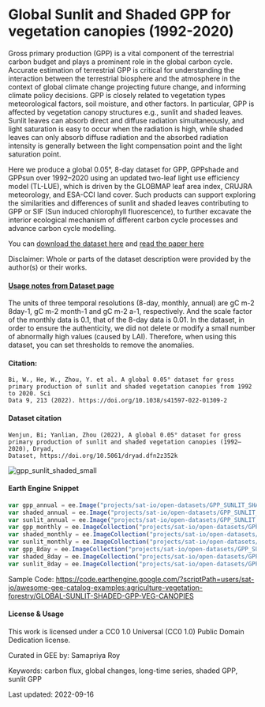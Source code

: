 # Global Sunlit and Shaded GPP for vegetation canopies (1992-2020)

Gross primary production (GPP) is a vital component of the terrestrial carbon budget and plays a prominent role in the global carbon cycle. Accurate estimation of terrestrial GPP is critical for understanding the interaction between the terrestrial biosphere and the atmosphere in the context of global climate change projecting future change, and informing climate policy decisions. GPP is closely related to vegetation types meteorological factors, soil moisture, and other factors. In particular, GPP is affected by vegetation canopy structures e.g., sunlit and shaded leaves. Sunlit leaves can absorb direct and diffuse radiation simultaneously, and light saturation is easy to occur when the radiation is high, while shaded leaves can only absorb diffuse radiation and the absorbed radiation intensity is generally between the light compensation point and the light saturation point.

Here we produce a global 0.05°, 8-day dataset for GPP, GPPshade and GPPsun over 1992–2020 using an updated two-leaf light use efficiency model (TL-LUE), which is driven by the GLOBMAP leaf area index, CRUJRA meteorology, and ESA-CCI land cover. Such products can support exploring the similarities and differences of sunlit and shaded leaves contributing to GPP or SIF (Sun induced chlorophyll fluorescence), to further excavate the interior ecological mechanism of different carbon cycle processes and advance carbon cycle modelling.

You can [download the dataset here](https://datadryad.org/stash/dataset/doi:10.5061/dryad.dfn2z352k) and [read the paper here](https://www.nature.com/articles/s41597-022-01309-2)

Disclaimer: Whole or parts of the dataset description were provided by the author(s) or their works.

#### [Usage notes from Dataset page](https://datadryad.org/stash/dataset/doi:10.5061/dryad.dfn2z352k)

The units of three temporal resolutions (8-day, monthly, annual) are gC m-2 8day-1, gC m-2 month-1 and gC m-2 a-1, respectively. And the scale factor of the monthly data is 0.1, that of the 8-day data is 0.01. In the dataset, in order to ensure the authenticity, we did not delete or modify a small number of abnormally high values (caused by LAI). Therefore, when using this dataset, you can set thresholds to remove the anomalies.

#### Citation:

```
Bi, W., He, W., Zhou, Y. et al. A global 0.05° dataset for gross primary production of sunlit and shaded vegetation canopies from 1992 to 2020. Sci
Data 9, 213 (2022). https://doi.org/10.1038/s41597-022-01309-2
```

#### Dataset citation

```
Wenjun, Bi; Yanlian, Zhou (2022), A global 0.05° dataset for gross primary production of sunlit and shaded vegetation canopies (1992–2020), Dryad,
Dataset, https://doi.org/10.5061/dryad.dfn2z352k
```

![gpp_sunlit_shaded_small](https://user-images.githubusercontent.com/6677629/190882975-7f6e0358-f6bf-4417-8942-32fc24fcc03d.gif)

#### Earth Engine Snippet

```js
var gpp_annual = ee.Image("projects/sat-io/open-datasets/GPP_SUNLIT_SHADED/gpp_yearly/GPP_v21_2020");
var shaded_annual = ee.Image("projects/sat-io/open-datasets/GPP_SUNLIT_SHADED/shaded_yearly/Shade_GPP_v21_2020");
var sunlit_annual = ee.Image("projects/sat-io/open-datasets/GPP_SUNLIT_SHADED/sunlit_yearly/Sun_GPP_v21_2020");
var gpp_monthly = ee.ImageCollection("projects/sat-io/open-datasets/GPP_SUNLIT_SHADED/gpp_monthly");
var shaded_monthly = ee.ImageCollection("projects/sat-io/open-datasets/GPP_SUNLIT_SHADED/shaded_monthly");
var sunlit_monthly = ee.ImageCollection("projects/sat-io/open-datasets/GPP_SUNLIT_SHADED/sunlit_monthly");
var gpp_8day = ee.ImageCollection("projects/sat-io/open-datasets/GPP_SUNLIT_SHADED/gpp_8day");
var shaded_8day = ee.ImageCollection("projects/sat-io/open-datasets/GPP_SUNLIT_SHADED/shaded_8day");
var sunlit_8day = ee.ImageCollection("projects/sat-io/open-datasets/GPP_SUNLIT_SHADED/sunlit_8day");
```

Sample Code: https://code.earthengine.google.com/?scriptPath=users/sat-io/awesome-gee-catalog-examples:agriculture-vegetation-forestry/GLOBAL-SUNLIT-SHADED-GPP-VEG-CANOPIES

#### License & Usage

This work is licensed under a CC0 1.0 Universal (CC0 1.0) Public Domain Dedication license.

Curated in GEE by: Samapriya Roy

Keywords: carbon flux, global changes, long-time series, shaded GPP, sunlit GPP

Last updated: 2022-09-16
